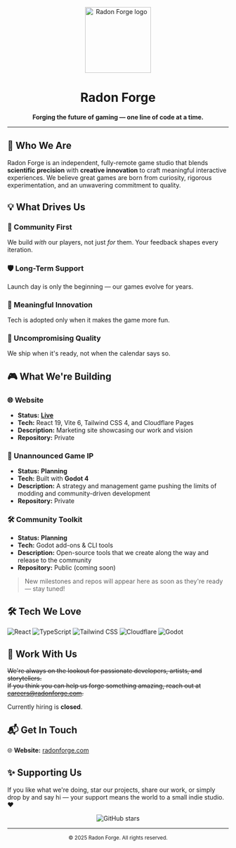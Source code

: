 <!-- Radon Forge – GitHub Organization Profile README -->

<p align="center">
  <img src="https://radonforge.com/logo.png" alt="Radon Forge logo" width="150" />
</p>

<h1 align="center">Radon Forge</h1>

<p align="center">
  <strong>Forging the future of gaming — one line of code at a time.</strong>
</p>

---

## 🧬 Who We Are

Radon Forge is an independent, fully-remote game studio that blends **scientific precision** with **creative innovation** to craft meaningful interactive experiences. We believe great games are born from curiosity, rigorous experimentation, and an unwavering commitment to quality.

## 💡 What Drives Us

### 🤝 Community First

We build _with_ our players, not just _for_ them. Your feedback shapes every iteration.

### 🛡️ Long-Term Support

Launch day is only the beginning — our games evolve for years.

### 🚀 Meaningful Innovation

Tech is adopted only when it makes the game more fun.

### 💎 Uncompromising Quality

We ship when it's ready, not when the calendar says so.

## 🎮 What We're Building

### 🌐 Website

- **Status:** [**Live**](https://radonforge.com)
- **Tech:** React 19, Vite 6, Tailwind CSS 4, and Cloudflare Pages
- **Description:** Marketing site showcasing our work and vision
- **Repository:** Private

### 🎯 Unannounced Game IP

- **Status:** **Planning**
- **Tech:** Built with **Godot 4**
- **Description:** A strategy and management game pushing the limits of modding and community-driven development
- **Repository:** Private

### 🛠️ Community Toolkit

- **Status:** **Planning**
- **Tech:** Godot add-ons & CLI tools
- **Description:** Open-source tools that we create along the way and release to the community
- **Repository:** Public (coming soon)

> New milestones and repos will appear here as soon as they're ready — stay tuned!

## 🛠️ Tech We Love

![React](https://img.shields.io/badge/-React-7e3ff2?style=flat-square&logo=react&logoColor=white)
![TypeScript](https://img.shields.io/badge/-TypeScript-7e3ff2?style=flat-square&logo=typescript&logoColor=white)
![Tailwind CSS](https://img.shields.io/badge/-Tailwind%20CSS-7e3ff2?style=flat-square&logo=tailwindcss&logoColor=white)
![Cloudflare](https://img.shields.io/badge/-Cloudflare-7e3ff2?style=flat-square&logo=cloudflare&logoColor=white)
![Godot](https://img.shields.io/badge/-Godot-7e3ff2?style=flat-square&logo=godotengine&logoColor=white)

## 🤝 Work With Us

~~We're always on the lookout for passionate developers, artists, and storytellers.  
If you think you can help us forge something amazing, reach out at [careers@radonforge.com](mailto:careers@radonforge.com).~~

Currently hiring is **closed**.

## 📬 Get In Touch

🌐 **Website:** [radonforge.com](https://radonforge.com)

## ✨ Supporting Us

If you like what we're doing, star our projects, share our work, or simply drop by and say hi — your support means the world to a small indie studio. ❤️

<p align="center">
  <img src="https://img.shields.io/github/stars/radonforge?style=social" alt="GitHub stars" />
</p>

---

<p align="center"><sub>© 2025 Radon Forge. All rights reserved.</sub></p>
